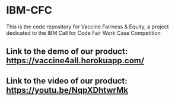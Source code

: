 # IBM-CFC
This is the code repository for Vaccine Fairness &amp; Equity, a project dedicated to the IBM Call for Code Fair Work Case Competition

## Link to the demo of our product: https://vaccine4all.herokuapp.com/
## Link to the video of our product: https://youtu.be/NqpXDhtwrMk
